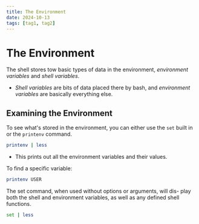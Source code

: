 ```yaml
---
title: The Environment
date: 2024-10-13
tags: [tag1, tag2]
---
```


# The Environment

The shell stores tow basic types of data in the environment, _environment
variables_ and _shell variables_.

- _Shell variables_ are bits of data placed there by bash, and _environment
  variables_ are basically everything else.

## Examining the Environment

To see what's stored in the environment, you can either use the `set` built in
or the `printenv` command.

```bash
printenv | less
```

- This prints out all the environment variables and their values.

To find a specific variable:

```bash
printenv USER
```

The set command, when used without options or arguments, will dis-
play both the shell and environment variables, as well as any defined shell
functions.

```bash
set | less
```
